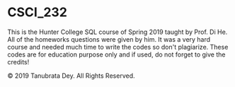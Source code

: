 # CSCI_232

This is the Hunter College SQL course of Spring 2019 taught by Prof. Di He.
All of the homeworks questions were given by him. It was a very hard course
and needed much time to write the codes so don't plagiarize. These codes are 
for education purpose only and if used, do not forget to give the credits!

© 2019 Tanubrata Dey. All Rights Reserved.  
